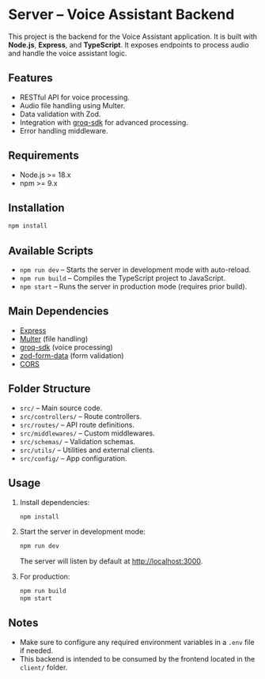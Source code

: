 # Server – Voice Assistant Backend

This project is the backend for the Voice Assistant application. It is built with **Node.js**, **Express**, and **TypeScript**. It exposes endpoints to process audio and handle the voice assistant logic.

## Features

- RESTful API for voice processing.
- Audio file handling using Multer.
- Data validation with Zod.
- Integration with [groq-sdk](https://github.com/groq/groq-sdk) for advanced processing.
- Error handling middleware.

## Requirements

- Node.js >= 18.x
- npm >= 9.x

## Installation

```bash
npm install
```

## Available Scripts

- `npm run dev` – Starts the server in development mode with auto-reload.
- `npm run build` – Compiles the TypeScript project to JavaScript.
- `npm start` – Runs the server in production mode (requires prior build).

## Main Dependencies

- [Express](https://expressjs.com/)
- [Multer](https://github.com/expressjs/multer) (file handling)
- [groq-sdk](https://github.com/groq/groq-sdk) (voice processing)
- [zod-form-data](https://github.com/colinhacks/zod-form-data) (form validation)
- [CORS](https://github.com/expressjs/cors)

## Folder Structure

- `src/` – Main source code.
- `src/controllers/` – Route controllers.
- `src/routes/` – API route definitions.
- `src/middlewares/` – Custom middlewares.
- `src/schemas/` – Validation schemas.
- `src/utils/` – Utilities and external clients.
- `src/config/` – App configuration.

## Usage

1. Install dependencies:
   ```bash
   npm install
   ```
2. Start the server in development mode:
   ```bash
   npm run dev
   ```
   The server will listen by default at [http://localhost:3000](http://localhost:3000).

3. For production:
   ```bash
   npm run build
   npm start
   ```

## Notes

- Make sure to configure any required environment variables in a `.env` file if needed.
- This backend is intended to be consumed by the frontend located in the `client/` folder.

